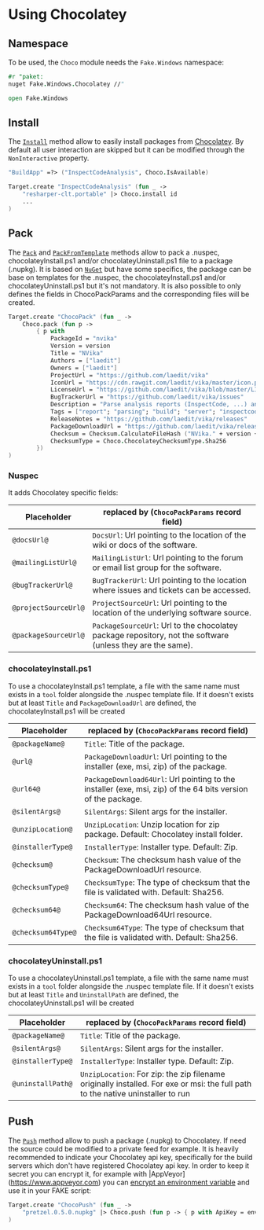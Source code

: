 # Using Chocolatey

## Namespace

To be used, the `Choco` module needs the `Fake.Windows` namespace:

```fsharp
#r "paket:
nuget Fake.Windows.Chocolatey //"

open Fake.Windows
```

## Install

The [`Install`](apidocs/v5/fake-choco.html) method allow to easily install packages from [Chocolatey](https://chocolatey.org).
By default all user interaction are skipped but it can be modified through the `NonInteractive` property.

```fsharp
"BuildApp" =?> ("InspectCodeAnalysis", Choco.IsAvailable)

Target.create "InspectCodeAnalysis" (fun _ ->
    "resharper-clt.portable" |> Choco.install id
    ...
)
```

## Pack

The [`Pack`](apidocs/v5/fake-choco.html) and [`PackFromTemplate`](apidocs/v5/fake-choco.html) methods allow to pack a .nuspec, chocolateyInstall.ps1 and/or chocolateyUninstall.ps1 file to a package (.nupkg).
It is based on [`NuGet`](create-nuget-package.html) but have some specifics, the package can be base on templates for the .nuspec, the chocolateyInstall.ps1 and/or chocolateyUninstall.ps1 but it's not mandatory.
It is also possible to only defines the fields in ChocoPackParams and the corresponding files will be created.

```fsharp
Target.create "ChocoPack" (fun _ ->
    Choco.pack (fun p ->
        { p with
            PackageId = "nvika"
            Version = version
            Title = "NVika"
            Authors = ["laedit"]
            Owners = ["laedit"]
            ProjectUrl = "https://github.com/laedit/vika"
            IconUrl = "https://cdn.rawgit.com/laedit/vika/master/icon.png"
            LicenseUrl = "https://github.com/laedit/vika/blob/master/LICENSE"
            BugTrackerUrl = "https://github.com/laedit/vika/issues"
            Description = "Parse analysis reports (InspectCode, ...) and send messages to build server or console."
            Tags = ["report"; "parsing"; "build"; "server"; "inspectcode"]
            ReleaseNotes = "https://github.com/laedit/vika/releases"
            PackageDownloadUrl = "https://github.com/laedit/vika/releases/download/" + tag + "/NVika." + version + ".zip"
            Checksum = Checksum.CalculateFileHash ("NVika." + version + ".zip")
            ChecksumType = Choco.ChocolateyChecksumType.Sha256
        })
)
```

### Nuspec
It adds Chocolatey specific fields:

Placeholder | replaced by (`ChocoPackParams` record field)
--- | ---
`@docsUrl@` | `DocsUrl`: Url pointing to the location of the wiki or docs of the software.
`@mailingListUrl@` | `MailingListUrl`: Url pointing to the forum or email list group for the software.
`@bugTrackerUrl@` | `BugTrackerUrl`: Url pointing to the location where issues and tickets can be accessed.
`@projectSourceUrl@` | `ProjectSourceUrl`: Url pointing to the location of the underlying software source.
`@packageSourceUrl@` | `PackageSourceUrl`: Url to the chocolatey package repository, not the software (unless they are the same).

### chocolateyInstall.ps1
To use a chocolateyInstall.ps1 template, a file with the same name must exists in a `tool` folder alongside the .nuspec template file.
If it doesn't exists but at least `Title` and `PackageDownloadUrl` are defined, the chocolateyInstall.ps1 will be created

Placeholder | replaced by (`ChocoPackParams` record field)
--- | ---
`@packageName@` | `Title`: Title of the package.
`@url@` | `PackageDownloadUrl`: Url pointing to the installer (exe, msi, zip) of the package.
`@url64@` | `PackageDownload64Url`: Url pointing to the installer (exe, msi, zip) of the 64 bits version of the package.
`@silentArgs@` | `SilentArgs`: Silent args for the installer.
`@unzipLocation@` | `UnzipLocation`: Unzip location for zip package. Default: Chocolatey install folder.
`@installerType@` | `InstallerType`: Installer type. Default: Zip.
`@checksum@` | `Checksum`: The checksum hash value of the PackageDownloadUrl resource.
`@checksumType@` | `ChecksumType`: The type of checksum that the file is validated with. Default: Sha256.
`@checksum64@` | `Checksum64`: The checksum hash value of the PackageDownload64Url resource.
`@checksum64Type@` | `Checksum64Type`: The type of checksum that the file is validated with. Default: Sha256.

### chocolateyUninstall.ps1
To use a chocolateyUninstall.ps1 template, a file with the same name must exists in a `tool` folder alongside the .nuspec template file.
If it doesn't exists but at least `Title` and `UninstallPath` are defined, the chocolateyUninstall.ps1 will be created

Placeholder | replaced by (`ChocoPackParams` record field)
--- | ---
`@packageName@` | `Title`: Title of the package.
`@silentArgs@` | `SilentArgs`: Silent args for the installer.
`@installerType@` | `InstallerType`: Installer type. Default: Zip.
`@uninstallPath@` | `UnzipLocation`: For zip: the zip filename originally installed. For exe or msi: the full path to the native uninstaller to run

## Push

The [`Push`](apidocs/v5/fake-choco.html) method allow to push a package (.nupkg) to Chocolatey.
If need the source could be modified to a private feed for example.
It is heavily recommended to indicate your Chocolatey api key, specifically for the build servers which don't have registered Chocolatey api key.
In order to keep it secret you can encrypt it, for example with |AppVeyor](https://www.appveyor.com) you can [encrypt an environment variable](https://www.appveyor.com/docs/build-configuration#secure-variables) and use it in your FAKE script:

```fsharp
Target.create "ChocoPush" (fun _ ->
    "pretzel.0.5.0.nupkg" |> Choco.push (fun p -> { p with ApiKey = environVar myChocolateyApiKey })
)
```
